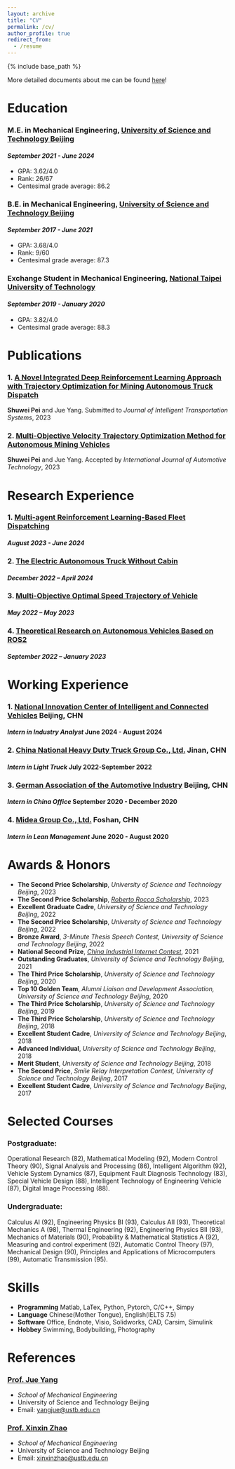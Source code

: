 ```yaml
---
layout: archive
title: "CV"
permalink: /cv/
author_profile: true
redirect_from:
  - /resume
---
```


{% include base_path %}

More detailed documents about me can be found [here](https://travid-pei.github.io//Blog%20Documents/)!

Education
======

### M.E. in Mechanical Engineering, [University of Science and Technology Beijing](https://en.ustb.edu.cn/) 
#### _September 2021 - June 2024_
- GPA: 3.62/4.0  
- Rank: 26/67
- Centesimal grade average: 86.2
  
### B.E. in Mechanical Engineering, [University of Science and Technology Beijing](https://en.ustb.edu.cn/)
#### _September 2017 - June 2021_
- GPA: 3.68/4.0  
- Rank: 9/60
- Centesimal grade average: 87.3

  
### Exchange Student in Mechanical Engineering, [National Taipei University of Technology](https://www-en.ntut.edu.tw/) 
#### _September 2019 - January 2020_
- GPA: 3.82/4.0  
- Centesimal grade average: 88.3

Publications
======
### 1. [A Novel Integrated Deep Reinforcement Learning Approach with Trajectory Optimization for Mining Autonomous Truck Dispatch](https://travid-pei.github.io//publication/2010-10-01-paper-title-number-2)
**Shuwei Pei** and Jue Yang. Submitted to _Journal of Intelligent Transportation Systems_, 2023 


### 2. [Multi-Objective Velocity Trajectory Optimization Method for Autonomous Mining Vehicles](https://travid-pei.github.io//publication/2009-10-01-paper-title-number-1)
**Shuwei Pei** and Jue Yang. Accepted by _International Journal of Automotive Technology_, 2023 

Research Experience
======
### 1. [Multi-agent Reinforcement Learning-Based Fleet Dispatching](https://travid-pei.github.io//portfolio/portfolio-1/)
#### _August 2023 - June 2024_
### 2. [The Electric Autonomous Truck Without Cabin](https://travid-pei.github.io//portfolio/portfolio-2/)
#### _December 2022 – April 2024_
### 3. [Multi-Objective Optimal Speed Trajectory of Vehicle](https://travid-pei.github.io//portfolio/research-3/)
#### _May 2022 – May 2023_
### 4. [Theoretical Research on Autonomous Vehicles Based on ROS2](https://travid-pei.github.io//portfolio/research-4/)
#### _September 2022 – January 2023_

Working Experience
======
### 1. [National Innovation Center of Intelligent and Connected Vehicles](https://travid-pei.github.io//teaching/2014-spring-teaching-1)   Beijing, CHN
#### _Intern in Industry Analyst_    June 2024 - August 2024

### 2. [China National Heavy Duty Truck Group Co., Ltd.](https://travid-pei.github.io//teaching/2022-summer-intern-2)   Jinan, CHN
#### _Intern in Light Truck_    July 2022-September 2022

### 3. [German Association of the Automotive Industry](https://travid-pei.github.io//teaching/2020-summer-intern-2)    Beijing, CHN
#### _Intern in China Office_    September 2020 - December 2020

### 4. [Midea Group Co., Ltd.](https://travid-pei.github.io//teaching/2020-summer-intern-1)    Foshan, CHN
#### _Intern in Lean Management_     June 2020 - August 2020

Awards & Honors
======
- **The Second Price Scholarship**, _University of Science and Technology Beijing_, 2023
- **The Second Price Scholarship**, [_Roberto Rocca Scholarship_](https://www.robertorocca.org/es/becas/de-doctorado/fellowships), 2023
- **Excellent Graduate Cadre**, _University of Science and Technology Beijing_, 2022
- **The Second Price Scholarship**, _University of Science and Technology Beijing_, 2022
- **Bronze Award**, _3-Minute Thesis Speech Contest, University of Science and Technology Beijing_, 2022
- **National Second Prize**, [_China Industrial Internet Contest_](https://www.simapps.com/v/28644.html), 2021
- **Outstanding Graduates**, _University of Science and Technology Beijing_, 2021
- **The Third Price Scholarship**, _University of Science and Technology Beijing_, 2020
- **Top 10 Golden Team**, _Alumni Liaison and Development Association, University of Science and Technology Beijing_, 2020
- **The Third Price Scholarship**, _University of Science and Technology Beijing_, 2019
- **The Third Price Scholarship**, _University of Science and Technology Beijing_, 2018
- **Excellent Student Cadre**, _University of Science and Technology Beijing_, 2018
- **Advanced Individual**, _University of Science and Technology Beijing_, 2018
- **Merit Student**, _University of Science and Technology Beijing_, 2018
- **The Second Price**, _Smile Relay Interpretation Contest, University of Science and Technology Beijing_, 2017
- **Excellent Student Cadre**, _University of Science and Technology Beijing_, 2017

Selected Courses
======
### Postgraduate:
Operational Research (82), Mathematical Modeling (92), Modern Control Theory (90), Signal Analysis and Processing (86), Intelligent Algorithm (92), Vehicle System Dynamics (87), Equipment Fault Diagnosis Technology (83), Special Vehicle Design (88), Intelligent Technology of Engineering Vehicle (87), Digital Image Processing (88).

### Undergraduate:
Calculus AI (92), Engineering Physics BI (93), Calculus AII (93), Theoretical Mechanics A (98), Thermal Engineering (92), Engineering Physics BII (93), Mechanics of Materials (90), Probability & Mathematical Statistics A (92), Measuring and control experiment (92), Automatic Control Theory (97), Mechanical Design (90), Principles and Applications of Microcomputers (99), Automatic Transmission (95).

Skills
======
- **Programming**    Matlab, LaTex, Python, Pytorch, C/C++, Simpy
- **Language**       Chinese(Mother Tongue), English(IELTS 7.5)
- **Software**       Office, Endnote, Visio, Solidworks, CAD, Carsim, Simulink
- **Hobbey**         Swimming, Bodybuilding, Photography

References
======
###  [Prof. Jue Yang](http://me.ustb.edu.cn/shiziduiwu/jiaoshixinxi/2022-03-24/468.html)
- _School of Mechanical Engineering_
- University of Science and Technology Beijing
- Email: yangjue@ustb.edu.cn

###  [Prof. Xinxin Zhao](http://me.ustb.edu.cn/shiziduiwu/jiaoshixinxi/2022-03-24/443.html)
- _School of Mechanical Engineering_
- University of Science and Technology Beijing
- Email: xinxinzhao@ustb.edu.cn
